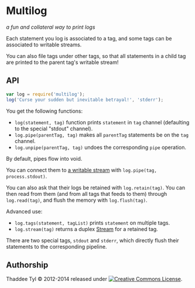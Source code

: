 # Multilog

_a fun and collateral way to print logs_

Each statement you log is associated to a tag, and some tags can be
associated to writable streams.

You can also file tags under other tags, so that all statements in a
child tag are printed to the parent tag's writable stream!


## API

```js
var log = require('multilog');
log('Curse your sudden but inevitable betrayal!', 'stderr');
```

You get the following functions:

- `log(statement, tag)` function prints `statement` in `tag` channel
  (defaulting to the special "stdout" channel).
- `log.pipe(parentTag, tag)` makes all `parentTag` statements be on the `tag`
  channel.
- `log.unpipe(parentTag, tag)` undoes the corresponding `pipe` operation.

By default, pipes flow into void.

You can connect them to [a writable stream][Stream]
with `log.pipe(tag, process.stdout)`.

You can also ask that their logs be retained with `log.retain(tag)`.
You can then read from them (and from all tags that feeds to them)
through `log.read(tag)`, and flush the memory with `log.flush(tag)`.

Advanced use:

- `log.tags(statement, tagList)` prints `statement` on multiple tags.
- `log.stream(tag)` returns a duplex [Stream][] for a retained tag.

There are two special tags, `stdout` and `stderr`, which directly flush their
statements to the corresponding pipeline.

[Stream]: http://nodejs.org/api/stream.html


## Authorship

Thaddee Tyl © 2012-2014 released under
<a rel="license" href="http://creativecommons.org/licenses/by-sa/3.0/"><img
alt="Creative Commons License" style="border-width:0"
src="http://i.creativecommons.org/l/by-sa/3.0/80x15.png" /></a>.
